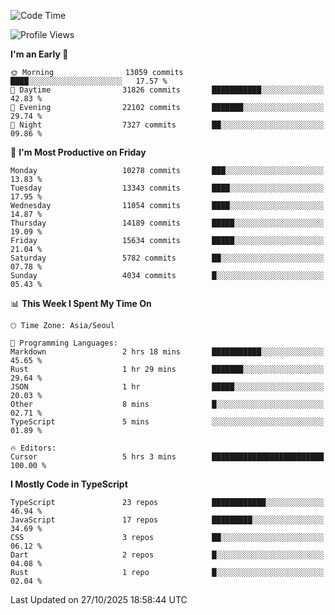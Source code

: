 <!--START_SECTION:waka-->
![Code Time](http://img.shields.io/badge/Code%20Time-8%2C368%20hrs%206%20mins-blue)

![Profile Views](http://img.shields.io/badge/Profile%20Views-0-blue)

**I'm an Early 🐤** 

```text
🌞 Morning                13059 commits       ████░░░░░░░░░░░░░░░░░░░░░   17.57 % 
🌆 Daytime                31826 commits       ███████████░░░░░░░░░░░░░░   42.83 % 
🌃 Evening                22102 commits       ███████░░░░░░░░░░░░░░░░░░   29.74 % 
🌙 Night                  7327 commits        ██░░░░░░░░░░░░░░░░░░░░░░░   09.86 % 
```
📅 **I'm Most Productive on Friday** 

```text
Monday                   10278 commits       ███░░░░░░░░░░░░░░░░░░░░░░   13.83 % 
Tuesday                  13343 commits       ████░░░░░░░░░░░░░░░░░░░░░   17.95 % 
Wednesday                11054 commits       ████░░░░░░░░░░░░░░░░░░░░░   14.87 % 
Thursday                 14189 commits       █████░░░░░░░░░░░░░░░░░░░░   19.09 % 
Friday                   15634 commits       █████░░░░░░░░░░░░░░░░░░░░   21.04 % 
Saturday                 5782 commits        ██░░░░░░░░░░░░░░░░░░░░░░░   07.78 % 
Sunday                   4034 commits        █░░░░░░░░░░░░░░░░░░░░░░░░   05.43 % 
```


📊 **This Week I Spent My Time On** 

```text
🕑︎ Time Zone: Asia/Seoul

💬 Programming Languages: 
Markdown                 2 hrs 18 mins       ███████████░░░░░░░░░░░░░░   45.65 % 
Rust                     1 hr 29 mins        ███████░░░░░░░░░░░░░░░░░░   29.64 % 
JSON                     1 hr                █████░░░░░░░░░░░░░░░░░░░░   20.03 % 
Other                    8 mins              █░░░░░░░░░░░░░░░░░░░░░░░░   02.71 % 
TypeScript               5 mins              ░░░░░░░░░░░░░░░░░░░░░░░░░   01.89 % 

🔥 Editors: 
Cursor                   5 hrs 3 mins        █████████████████████████   100.00 % 
```

**I Mostly Code in TypeScript** 

```text
TypeScript               23 repos            ████████████░░░░░░░░░░░░░   46.94 % 
JavaScript               17 repos            █████████░░░░░░░░░░░░░░░░   34.69 % 
CSS                      3 repos             ██░░░░░░░░░░░░░░░░░░░░░░░   06.12 % 
Dart                     2 repos             █░░░░░░░░░░░░░░░░░░░░░░░░   04.08 % 
Rust                     1 repo              █░░░░░░░░░░░░░░░░░░░░░░░░   02.04 % 
```




 Last Updated on 27/10/2025 18:58:44 UTC
<!--END_SECTION:waka-->

